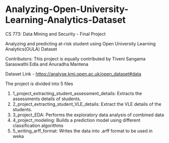 # Analyzing-Open-University-Learning-Analytics-Dataset
CS 773: Data Mining and Security - Final Project

Analyzing and predicting at-risk student using Open University Learning Analytics(OULA) Dataset

Contributors: This project is equally contributed by Tiveni Sangama Saraswathi Edla and Anuradha Mantena

Dataset Link - https://analyse.kmi.open.ac.uk/open_dataset#data

The project is divided into 5 files

1) 1_project_extracting_student_assessment_details: Extracts the assessments details of students.
2) 2_project_extracting_student_VLE_details: Extract the VLE details of the students.
3) 3_project_EDA: Performs the exploratory data analysis of combined data
4) 4_project_modeling: Builds a prediction model using different classification algorithms
5) 5_writing_arff_format: Writes the data into .arff format to be used in weka
